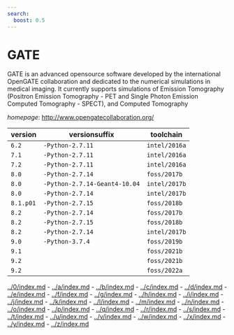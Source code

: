 ```yaml
---
search:
  boost: 0.5
---
```

# GATE

GATE is an advanced opensource software developed by the international OpenGATE collaboration and  dedicated to the numerical simulations in medical imaging. It currently supports simulations of Emission Tomography  (Positron Emission Tomography - PET and Single Photon Emission Computed Tomography - SPECT), and Computed Tomography

*homepage*: <http://www.opengatecollaboration.org/>

version | versionsuffix | toolchain
--------|---------------|----------
``6.2`` | ``-Python-2.7.11`` | ``intel/2016a``
``7.1`` | ``-Python-2.7.11`` | ``intel/2016a``
``7.2`` | ``-Python-2.7.11`` | ``intel/2016a``
``8.0`` | ``-Python-2.7.14`` | ``foss/2017b``
``8.0`` | ``-Python-2.7.14-Geant4-10.04`` | ``intel/2017b``
``8.0`` | ``-Python-2.7.14`` | ``intel/2017b``
``8.1.p01`` | ``-Python-2.7.15`` | ``foss/2018b``
``8.2`` | ``-Python-2.7.14`` | ``foss/2017b``
``8.2`` | ``-Python-2.7.15`` | ``foss/2018b``
``8.2`` | ``-Python-2.7.14`` | ``intel/2017b``
``9.0`` | ``-Python-3.7.4`` | ``foss/2019b``
``9.1`` |  | ``foss/2021b``
``9.2`` |  | ``foss/2021b``
``9.2`` |  | ``foss/2022a``

[../0/index.md](0) - [../a/index.md](a) - [../b/index.md](b) - [../c/index.md](c) - [../d/index.md](d) - [../e/index.md](e) - [../f/index.md](f) - [../g/index.md](g) - [../h/index.md](h) - [../i/index.md](i) - [../j/index.md](j) - [../k/index.md](k) - [../l/index.md](l) - [../m/index.md](m) - [../n/index.md](n) - [../o/index.md](o) - [../p/index.md](p) - [../q/index.md](q) - [../r/index.md](r) - [../s/index.md](s) - [../t/index.md](t) - [../u/index.md](u) - [../v/index.md](v) - [../w/index.md](w) - [../x/index.md](x) - [../y/index.md](y) - [../z/index.md](z)

